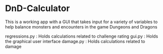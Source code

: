 # DnD-Calculator
This is a working app with a GUI that takes input for a variety of variables to help balance monsters and encounters in the game Dungeons and Dragons

regressions.py : Holds calculations related to challenge rating
gui.py : Holds the graphical user interface
damage.py : Holds calculations related to damage
